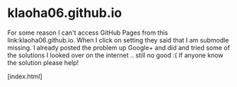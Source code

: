 klaoha06.github.io
==================

For some reason I can't access GitHub Pages from this link:klaoha06.github.io. When I click on setting they said that I am submodle missing. I already posted the problem up Google+ and did and tried some of the solutions I looked over on the internet .. still no good :( If anyone know the solution please help!

[index.html]
